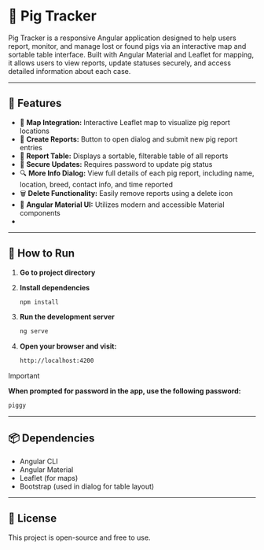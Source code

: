 # 🐷 Pig Tracker

Pig Tracker is a responsive Angular application designed to help users report, monitor, and manage lost or found pigs via an interactive map and sortable table interface. Built with Angular Material and Leaflet for mapping, it allows users to view reports, update statuses securely, and access detailed information about each case.

---

## 🚀 Features

- 📍 **Map Integration:** Interactive Leaflet map to visualize pig report locations
- 📝 **Create Reports:** Button to open dialog and submit new pig report entries
- 📄 **Report Table:** Displays a sortable, filterable table of all reports
- 🔐 **Secure Updates:** Requires password to update pig status
- 🔍 **More Info Dialog:** View full details of each pig report, including name, location, breed, contact info, and time reported
- 🗑️ **Delete Functionality:** Easily remove reports using a delete icon
- 🎨 **Angular Material UI:** Utilizes modern and accessible Material components
- 
---
## 🧪 How to Run

1. **Go to project directory**

2. **Install dependencies**
   ```bash
   npm install
   ```
3. **Run the development server**
   ```bash
   ng serve
   ```
4. **Open your browser and visit:**
   ```bash
   http://localhost:4200
   ```
> [!IMPORTANT]
> <b>When prompted for password in the app, use the following password:</b>
> ```bash
>piggy
> ```
---

## 📦 Dependencies
- Angular CLI
- Angular Material
- Leaflet (for maps)
- Bootstrap (used in dialog for table layout)

---

## 📜 License
This project is open-source and free to use.
